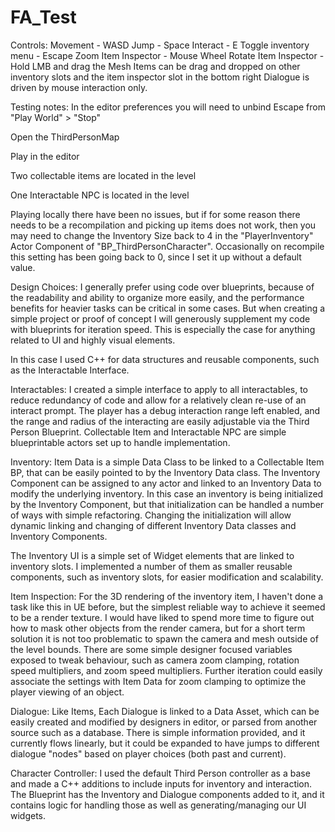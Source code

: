 # FA_Test

Controls:
Movement - WASD
Jump - Space
Interact  - E
Toggle inventory menu - Escape
Zoom Item Inspector - Mouse Wheel
Rotate Item Inspector - Hold LMB and drag the Mesh
Items can be drag and dropped on other inventory slots and the item inspector slot in the bottom right
Dialogue is driven by mouse interaction only.

Testing notes:
In the editor preferences you will need to unbind Escape from "Play World" > "Stop"

Open the ThirdPersonMap

Play in the editor

Two collectable items are located in the level

One Interactable NPC is located in the level

Playing locally there have been no issues, but if for some reason there needs to be a recompilation and picking up items does not work, then you may need to change the Inventory Size back to 4 in the "PlayerInventory" Actor Component of "BP_ThirdPersonCharacter". Occasionally on recompile this setting has been going back to 0, since I set it up without a default value.


Design Choices:
I generally prefer using code over blueprints, because of the readability and ability to organize more easily, and the performance benefits for heavier tasks can be critical in some cases. But when creating a simple project or proof of concept I will generously supplement my code with blueprints for iteration speed. This is especially the case for anything related to UI and highly visual elements.

In this case I used C++ for data structures and reusable components, such as the Interactable Interface.


Interactables:
I created a simple interface to apply to all interactables, to reduce redundancy of code and allow for a relatively clean re-use of an interact prompt. The player has a debug interaction range left enabled, and the range and radius of the interacting are easily adjustable via the Third Person Blueprint. 
Collectable Item and Interactable NPC are simple blueprintable actors set up to handle implementation.


Inventory:
Item Data is a simple Data Class to be linked to a Collectable Item BP, that can be easily pointed to by the Inventory Data class. The Inventory Component can be assigned to any actor and linked to an Inventory Data to modify the underlying inventory. In this case an inventory is being initialized by the Inventory Component, but that initialization can be handled a number of ways with simple refactoring. Changing the initialization will allow dynamic linking and changing of different Inventory Data classes and Inventory Components. 

The Inventory UI is a simple set of Widget elements that are linked to inventory slots. I implemented a number of them as smaller reusable components, such as inventory slots, for easier modification and scalability.


Item Inspection:
For the 3D rendering of the inventory item, I haven't done a task like this in UE before, but the simplest reliable way to achieve it seemed to be a render texture. I would have liked to spend more time to figure out how to mask other objects from the render camera, but for a short term solution it is not too problematic to spawn the camera and mesh outside of the level bounds. There are some simple designer focused variables exposed to tweak behaviour, such as camera zoom clamping, rotation speed multipliers, and zoom speed multipliers. Further iteration could easily associate the settings with Item Data for zoom clamping to optimize the player viewing of an object.


Dialogue:
Like Items, Each Dialogue is linked to a Data Asset, which can be easily created and modified by designers in editor, or parsed from another source such as a database. There is simple information provided, and it currently flows linearly, but it could be expanded to have jumps to different dialogue "nodes" based on player choices (both past and current).


Character Controller:
I used the default Third Person controller as a base and made a C++ additions to include inputs for inventory and interaction. The Blueprint has the Inventory and Dialogue components added to it, and it contains logic for handling those as well as generating/managing our UI widgets.

